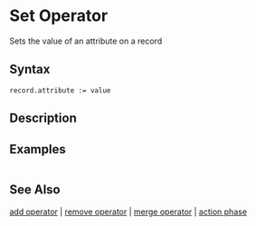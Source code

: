 # Set Operator

Sets the value of an attribute on a record

## Syntax

```
record.attribute := value
```

## Description

## Examples

```

```

## See Also

[add operator](add.md) | [remove operator](remove.md) | [merge operator](merge.md) | [action phase](action-phase.md)